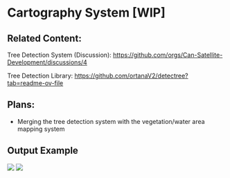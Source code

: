 # Cartography System [WIP]
## Related Content:
Tree Detection System (Discussion): https://github.com/orgs/Can-Satellite-Development/discussions/4

Tree Detection Library: https://github.com/ortanaV2/detectree?tab=readme-ov-file
## Plans:
- Merging the tree detection system with the vegetation/water area mapping system
## Output Example
![](https://github.com/Can-Satellite-Development/Cartography-System/blob/main/output%20examples/result1.jpg?raw=true)
![](https://github.com/Can-Satellite-Development/Cartography-System/blob/main/output%20examples/result2.jpg?raw=true)
